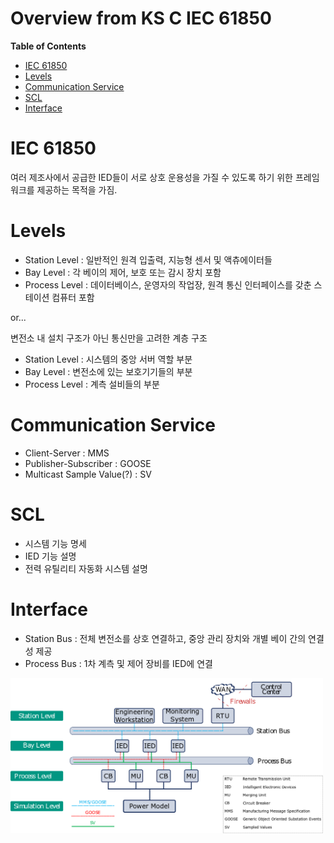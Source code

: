 # Overview from KS C IEC 61850 <!-- omit in toc -->

**Table of Contents**
- [IEC 61850](#iec-61850)
- [Levels](#levels)
- [Communication Service](#communication-service)
- [SCL](#scl)
- [Interface](#interface)

# IEC 61850
여러 제조사에서 공급한 IED들이 서로 상호 운용성을 가질 수 있도록 하기 위한 프레임워크를 제공하는 목적을 가짐.

# Levels
* Station Level : 일반적인 원격 입출력, 지능형 센서 및 액츄에이터들
* Bay Level : 각 베이의 제어, 보호 또는 감시 장치 포함
* Process Level : 데이터베이스, 운영자의 작업장, 원격 통신 인터페이스를 갖춘 스테이션 컴퓨터 포함

or...

변전소 내 설치 구조가 아닌 통신만을 고려한 계층 구조
* Station Level : 시스템의 중앙 서버 역할 부분
* Bay Level : 변전소에 있는 보호기기들의 부분
* Process Level : 계측 설비들의 부분

# Communication Service
* Client-Server : MMS
* Publisher-Subscriber : GOOSE
* Multicast Sample Value(?) : SV

# SCL
* 시스템 기능 명세
* IED 기능 설명
* 전력 유틸리티 자동화 시스템 설명

# Interface
* Station Bus : 전체 변전소를 상호 연결하고, 중앙 관리 장치와 개별 베이 간의 연결성 제공
* Process Bus : 1차 계측 및 제어 장비를 IED에 연결

<img src=images/Levels.png alt=Levels.png width=500>